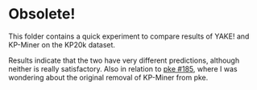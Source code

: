 # Obsolete!

This folder contains a quick experiment to compare results of
YAKE! and KP-Miner on the KP20k dataset.

Results indicate that the two have very different predictions,
although neither is really satisfactory.
Also in relation to [pke #185](https://github.com/boudinfl/pke/issues/185),
where I was wondering about the original removal of KP-Miner from pke.
